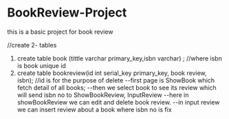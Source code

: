 # BookReview-Project
this is a basic project for book review 

//create 2- tables
 1. create table book (tittle varchar primary_key,isbn varchar) ;
   //where isbn is book unique id
 2. create table bookreview(id int serial_key primary_key, book review, isbn);
  //id is for the purpose of delete 
  --first page is ShowBook  which fetch detail of all books;
  --then we select book to see its review which will send isbn no to ShowBookReview, InputReview
  --here in showBookReview we can edit and delete book review.
  --in input review we can insert review about a book where isbn no is fix
  
  
